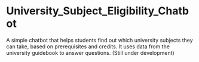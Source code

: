 # University_Subject_Eligibility_Chatbot
A simple chatbot that helps students find out which university subjects they can take, based on prerequisites and credits. It uses data from the university guidebook to answer questions. (Still under development)
